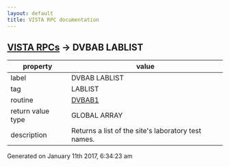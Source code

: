 ```yaml
---
layout: default
title: VISTA RPC documentation
---
```




## [VISTA RPCs](TableOfContent.md) &#8594; DVBAB LABLIST 

 property | value 
--- | --- 
 label | DVBAB LABLIST
 tag | LABLIST
 routine | [DVBAB1](http://code.osehra.org/dox/Routine_DVBAB1_source.html)
 return value type | GLOBAL ARRAY
 description | Returns a list of the site's laboratory test names.




Generated on January 11th 2017, 6:34:23 am